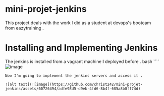 # mini-projet-jenkins
This project deals with the work I did as a student at devops's bootcam from eazytraining .
# Installing and Implementing Jenkins
The jenkins is installed from a vagrant machine I deployed before .
bash ````
![image](https://github.com/christ242/mini-projet-jenkins/assets/60726494/f72915f5-e054-4c3f-937d-1871fa8818d9)

````
Now I'm going to implement the jenkins servers and access it .

![alt text](![image](https://github.com/christ242/mini-projet-jenkins/assets/60726494/adfe98d5-d9eb-4fd6-8b4f-685a8b0ff74d)

